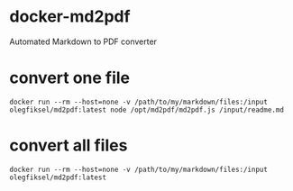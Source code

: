 # docker-md2pdf
Automated Markdown to PDF converter

# convert one file

```
docker run --rm --host=none -v /path/to/my/markdown/files:/input olegfiksel/md2pdf:latest node /opt/md2pdf/md2pdf.js /input/readme.md
```

# convert all files

```
docker run --rm --host=none -v /path/to/my/markdown/files:/input olegfiksel/md2pdf:latest
```